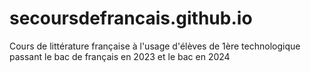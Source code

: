 # secoursdefrancais.github.io
Cours de littérature française à l'usage d'élèves de 1ère technologique passant le bac de français en 2023 et le bac en 2024
